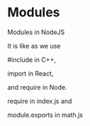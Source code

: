 # Modules
Modules in NodeJS


It is like as we use 

#include in C++, 

import in React,

and require in Node. 

require in index.js and 

module.exports in math.js
